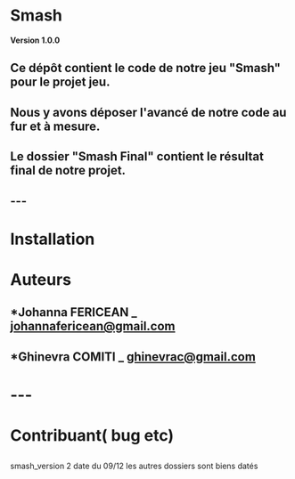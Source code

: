 # Smash
**Version 1.0.0**
## Ce dépôt contient le code de notre jeu "Smash" pour le projet jeu.
## Nous y avons déposer l'avancé de notre code au fur et à mesure.
## Le dossier "Smash Final" contient le résultat final de notre projet.
## ---

# Installation
##
# Auteurs
## *Johanna FERICEAN _ johannafericean@gmail.com
## *Ghinevra COMITI _ ghinevrac@gmail.com
# ---

# Contribuant( bug etc)
##

smash_version 2 date du 09/12
les autres dossiers sont biens datés
